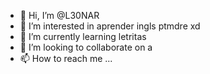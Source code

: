 - 👋 Hi, I’m @L30NAR
- 👀 I’m interested in aprender ingls ptmdre xd
- 🌱 I’m currently learning letritas
- 💞️ I’m looking to collaborate on a
- 📫 How to reach me ...

<!---
L30NAR/L30NAR is a ✨ special ✨ repository because its `README.md` (this file) appears on your GitHub profile.
You can click the Preview link to take a look at your changes.
--->
